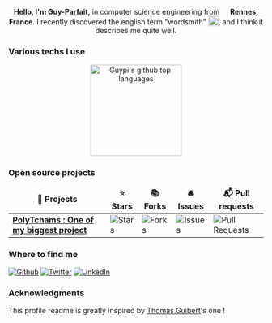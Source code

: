 

<p  align="center">
  <strong>Hello, I'm Guy-Parfait,</strong> in computer science engineering from <img src="https://image.flaticon.com/icons/svg/197/197560.svg" width="13"/> <b>Rennes, France</b>. I recently discovered the english term "wordsmith" <img src="https://cdn-icons-png.flaticon.com/512/2670/2670296.png" width="20" style="vertical-align: bottom;"/>, and I think it describes me quite well.
</p>
<h3>Various techs I use</h3>
<p  align="center">

  <img height="180em" src="https://github-readme-stats.vercel.app/api/top-langs/?username=guypi001&theme=merko&layout=compact&hide=html,css" alt="Guypi's github top languages" />

</p>
<h3>Open source projects</h3>
<table>
  <thead align="center">
    <tr border: none;>
      <td><b>🎁 Projects</b></td>
      <td><b>⭐ Stars</b></td>
      <td><b>📚 Forks</b></td>
      <td><b>🛎 Issues</b></td>
      <td><b>📬 Pull requests</b></td>
    </tr>
  </thead>
  <tbody>
    <tr>
      <td><a href="https://github.com/NicolasBrondin/peek"><b>PolyTchams : One of my biggest project</b></a></td>
      <td><img alt="Stars" src="https://img.shields.io/github/stars/guypi001/peek?style=flat-square&labelColor=343b41"/></td>
      <td><img alt="Forks" src="https://img.shields.io/github/forks/guypi001/peek?style=flat-square&labelColor=343b41"/></td>
      <td><img alt="Issues" src="https://img.shields.io/github/issues/guypi001/peek?style=flat-square&labelColor=343b41"/></td>
      <td><img alt="Pull Requests" src="https://img.shields.io/github/issues-pr/guypi001/peek?style=flat-square&labelColor=343b41"/></td>
    </tr>
  </tbody>
</table>
  <h3>Where to find me</h3>
<p><a href="https://github.com/guypi001" target="_blank"><img alt="Github" src="https://img.shields.io/badge/GitHub-%2312100E.svg?&style=for-the-badge&logo=Github&logoColor=white" /></a> <a href="https://twitter.com/NicolasBrondin" target="_blank"><img alt="Twitter" src="https://img.shields.io/badge/twitter-%231DA1F2.svg?&style=for-the-badge&logo=twitter&logoColor=white" /></a> <a href="https://www.linkedin.com/" target="_blank"><img alt="LinkedIn" src="https://img.shields.io/badge/linkedin-%230077B5.svg?&style=for-the-badge&logo=linkedin&logoColor=white" /></a> 
<h3>Acknowledgments</h3>
<p>This profile readme is greatly inspired by <a href="https://github.com/thmsgbrt/thmsgbrt/edit/master/README.md">Thomas Guibert</a>'s one !</p>
